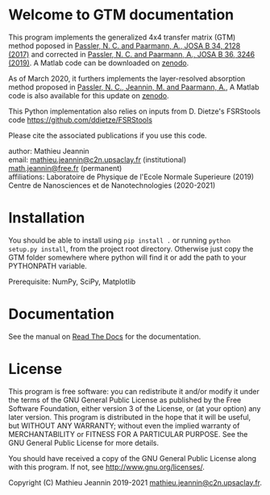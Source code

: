 Welcome to GTM documentation
=====================================


This program implements the generalized 4x4 transfer matrix (GTM) method poposed in 
[Passler, N. C. and Paarmann, A., JOSA B 34, 2128 (2017)](http://doi.org/10.1364/JOSAB.34.002128)
and corrected in [Passler, N. C. and Paarmann, A., JOSA B 36, 3246 (2019)](http://doi.org/10.1364/JOSAB.36.003246). 
A Matlab code can be downloaded on [zenodo](https://doi.org/10.5281/zenodo.601496).

As of March 2020, it furthers implements the layer-resolved absorption method proposed in
[Passler, N. C., Jeannin, M. and Paarmann, A.,](https://arxiv.org/abs/2002.03832)
A Matlab code is also available for this update on [zenodo](https://zenodo.org/record/3648041).

This Python implementation also relies on inputs from D. Dietze's FSRStools code
https://github.com/ddietze/FSRStools

Please cite the associated publications if you use this code. 

author: Mathieu Jeannin\
email: <mathieu.jeannin@c2n.upsaclay.fr> (institutional)\
<math.jeannin@free.fr> (permanent)  
affiliations: 
    Laboratoire de Physique de l'Ecole Normale Superieure (2019)\
    Centre de Nanosciences et de Nanotechnologies (2020-2021)

Installation
============

You should be able to install using `pip install .` or running `python setup.py install`, from the project root directory.
Otherwise just copy the GTM folder somewhere where python will find it or add the path to your PYTHONPATH variable.

Prerequisite: NumPy, SciPy, Matplotlib

Documentation
==============

See the manual on [Read The Docs](https://pygtm.readthedocs.io/en/latest/index.html) for the documentation. 

License
=======

This program is free software: you can redistribute it and/or modify
it under the terms of the GNU General Public License as published by
the Free Software Foundation, either version 3 of the License, or
(at your option) any later version.
This program is distributed in the hope that it will be useful,
but WITHOUT ANY WARRANTY; without even the implied warranty of
MERCHANTABILITY or FITNESS FOR A PARTICULAR PURPOSE.  See the
GNU General Public License for more details.

You should have received a copy of the GNU General Public License
along with this program.  If not, see <http://www.gnu.org/licenses/>.
    
Copyright (C) Mathieu Jeannin 2019-2021 <mathieu.jeannin@c2n.upsaclay.fr>.
    
